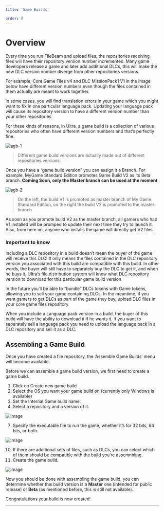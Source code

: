 ```yaml
---
title: 'Game Builds'

order: 8
---
```


# Overview

Every time you run FileBeam and upload files, the repositories receiving files will have their repository version number incremented. Many game developers release a game and later add additional DLCs, this will make the new DLC version number diverge from other repositories versions.

For example, Core Game Files v4 and DLC MissionPack1 V1 in the image below have different version numbers even though the files contained in them actually are meant to work together.

In some cases, you will find translation errors in your game which you might want to fix in one particular language pack. Updating your language pack will cause its repository version to have a different version number than your other repositories.

For these kinds of reasons, in Ultra, a game build is a collection of various repositories who often have different version numbers and that’s perfectly fine.

![agb-1](/images/gdc/agb-1.png)

> Different game build versions are actually made out of different repositories versions

Once you have a “game build version” you can assign it a Branch. For example, MyGame Standard Edition promotes Game Build V2 as its Beta branch. **Coming Soon, only the Master branch can be used at the moment**

![agb-2](/images/gdc/agb-2.png)

> On the left, the build V1 is promoted as master branch of My Game Standard Edition, on the right the build V2 is promoted to the master branch

As soon as you promote build V2 as the master branch, all gamers who had V1 installed will be promped to update their next time they try to launch it. Also, from here on, anyone who installs the game will directly get V2 files.

### Important to know

Including a DLC repository in a build doesn’t mean the buyer of the game will receive this DLC! It only means the files contained in the DLC repository version you associated with this build are compatible with this build. In other words, the buyer will still have to separately buy the DLC to get it, and when he buys it, Ultra’s file distribution system will know what DLC repository version to download for this particular game build version.

In the future you’ll be able to “bundle” DLCs tokens with Game tokens, allowing you to sell your game containing DLCs. In the meantime, if you want gamers to get DLCs as part of the game they buy, upload DLC files in your core game files repository.

When you include a Language pack version in a build, the buyer of this build will have the ability to download it if he wants it. If you want to separately sell a language pack you need to upload the language pack in a DLC repository and sell it as a DLC.

## Assembling a Game Build

Once you have created a file repository, the ‘Assemble Game Builds’ menu will become available.

Before we can assemble a game build version, we first need to create a game build.

1.  Click on Create new game build
2.  Select the OS you want your game build on (currently only Windows is available)
3.  Set the Internal Game build name.
4.  Select a repository and a version of it.
   
![image](https://github.com/Tomas-Cucit/docs-blockchain/assets/140004349/41ff1220-eb33-4836-9d03-777f2685134d)

7.  Specify the executable file to run the game, whether it’s for 32 bits, 64 bits, or both.
   
![image](https://github.com/Tomas-Cucit/docs-blockchain/assets/140004349/27ec3e43-ad69-4295-81ec-0cb22874c2e5)

10.  If there are additional sets of files, such as DLCs, you can select which of them should be compatible with the build you're assemnbling.
11.  Create the game build.
    
![image](https://github.com/Tomas-Cucit/docs-blockchain/assets/140004349/17e5de82-fdb5-4c50-93a0-ec74666fc4e1)


Now you should be done with assembling the game build, you can determine whether this build version is a **Master** one (intended for public release) or **Beta** (as mentioned before, this is still not available).

Congratulations your build is now created!

---
